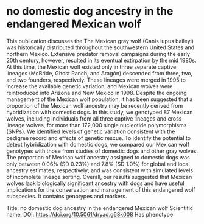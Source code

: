 # no domestic dog ancestry in the endangered Mexican wolf

This publication discusses the The Mexican gray wolf (Canis lupus baileyi) was historically distributed throughout the southwestern United States and northern Mexico. Extensive predator removal campaigns during the early 20th century, however, resulted in its eventual extirpation by the mid 1980s. At this time, the Mexican wolf existed only in three separate captive lineages (McBride, Ghost Ranch, and Aragón) descended from three, two, and two founders, respectively. These lineages were merged in 1995 to increase the available genetic variation, and Mexican wolves were reintroduced into Arizona and New Mexico in 1998. Despite the ongoing management of the Mexican wolf population, it has been suggested that a proportion of the Mexican wolf ancestry may be recently derived from hybridization with domestic dogs. In this study, we genotyped 87 Mexican wolves, including individuals from all three captive lineages and cross-lineage wolves, for more than 172,000 single nucleotide polymorphisms (SNPs). We identified levels of genetic variation consistent with the pedigree record and effects of genetic rescue. To identify the potential to detect hybridization with domestic dogs, we compared our Mexican wolf genotypes with those from studies of domestic dogs and other gray wolves. The proportion of Mexican wolf ancestry assigned to domestic dogs was only between 0.06% (SD 0.23%) and 7.8% (SD 1.0%) for global and local ancestry estimates, respectively; and was consistent with simulated levels of incomplete lineage sorting. Overall, our results suggested that Mexican wolves lack biologically significant ancestry with dogs and have useful implications for the conservation and management of this endangered wolf subspecies.
It contains  genotypes and  markers.

Title: no domestic dog ancestry in the endangered Mexican wolf
Scientific name: 
DOI: https://doi.org/10.5061/dryad.g68k008
Has phenotype 


